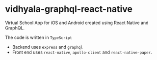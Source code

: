# vidhyala-graphql-react-native

Virtual School App for iOS and Android created using React Native and GraphQL.

The code is written in `TypeScript`

* Backend uses `express` and `graphql`
* Front end uses `react-native`, `apollo-client` and `react-native-paper`.
